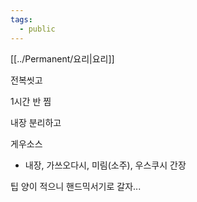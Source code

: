 ```yaml
---
tags:
  - public
---
```

[[../Permanent/요리|요리]]

전복씻고

1시간 반 찜

내장 분리하고

게우소스
* 내장, 가쓰오다시, 미림(소주), 우스쿠시 간장


팁
양이 적으니 핸드믹서기로 갈자...
